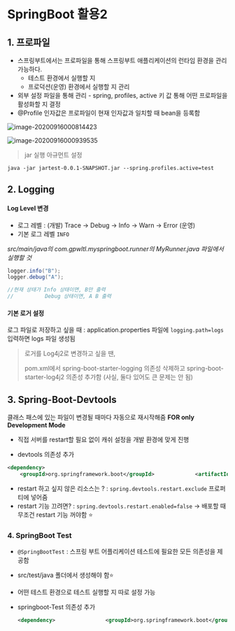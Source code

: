 # SpringBoot 활용2

## 1. 프로파일

- 스프링부트에서는 프로파일을 통해 스프링부트 애플리케이션의 런타임 환경을 관리가능하다. 
  - 테스트 환경에서 실행할 지 
  - 프로덕션(운영) 환경에서 실행할 지 관리
- 외부 설정 파일을 통해 관리 - spring, profiles, active 키 값 통해 어떤 프로파일을 활성화할 지 결정
- @Profile 인자값은 프로파일이 현재 인자값과 일치할 때 bean을 등록함

![image-20200916000814423](C:\Users\user\AppData\Roaming\Typora\typora-user-images\image-20200916000814423.png)

![image-20200916000939535](C:\Users\user\AppData\Roaming\Typora\typora-user-images\image-20200916000939535.png)



> jar 실행 아규먼트 설정

`java -jar jartest-0.0.1-SNAPSHOT.jar --spring.profiles.active=test `



## 2. Logging

#### Log Level 변경

- 로그 레벨 : (개발) Trace -> Debug -> Info -> Warn -> Error (운영)
- 기본 로그 레벨 `INFO`

*src/main/java의 com.gpwltl.myspringboot.runner의 MyRunner.java 파일에서 실행할 것*

```java
logger.info("B");
logger.debug("A");

//현재 상태가 Info 상태이면, B만 출력
//			Debug 상태이면, A B 출력 
```



#### 기본 로거 설정 

로그 파일로 저장하고 싶을 때 
: application.properties 파일에 `logging.path=logs` 입력하면 
logs 파일 생성됨

> 로거를 Log4j2로 변경하고 싶을 땐, 
>
> pom.xml에서 spring-boot-starter-logging 의존성 삭제하고 spring-boot-starter-log4j2 의존성 추가함
> (사실, 둘다 있어도 큰 문제는 안 됨)



## 3. Spring-Boot-Devtools

클래스 패스에 있는 파일이 변경될 때마다 자동으로 재시작해줌 **FOR only Development Mode**

- 직접 서버를 restart할 필요 없이 캐쉬 설정을 개발 환경에 맞게 진행

- devtools 의존성 추가

``` xml
<dependency>  
    <groupId>org.springframework.boot</groupId>  			<artifactId>spring-boot-devtools</artifactId> </dependency>
```

- restart 하고 싶지 않은 리소스는 ? 
  : `spring.devtools.restart.exclude` 프로퍼티에 넣어줌
- restart 기능 끄려면? 
  : `spring.devtools.restart.enabled=false`
  -> 배포할 때 무조건 restart 기능 꺼야함 :star:



### 4. SpringBoot Test

- `@SpringBootTest` : 스프링 부트 어플리케이션 테스트에 필요한 모든 의존성을 제공함

- src/test/java 폴더에서 생성해야 함⭐

- 어떤 테스트 환경으로 테스트 실행할 지 따로 설정 가능

- springboot-Test 의존성 추가

  ```xml
  <dependency>  		      <groupId>org.springframework.boot</groupId>  <artifactId>spring-boot-starter-test</artifactId> </dependency> 
  ```